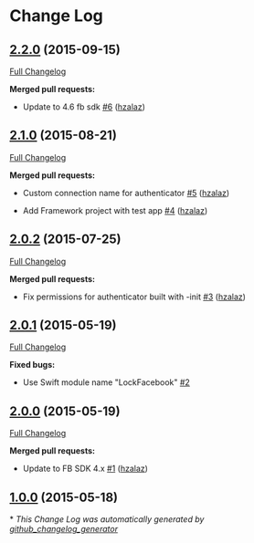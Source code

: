# Change Log

## [2.2.0](https://github.com/auth0/Lock-Facebook.iOS/tree/2.2.0) (2015-09-15)

[Full Changelog](https://github.com/auth0/Lock-Facebook.iOS/compare/2.1.0...2.2.0)

**Merged pull requests:**

- Update to 4.6 fb sdk [\#6](https://github.com/auth0/Lock-Facebook.iOS/pull/6) ([hzalaz](https://github.com/hzalaz))

## [2.1.0](https://github.com/auth0/Lock-Facebook.iOS/tree/2.1.0) (2015-08-21)

[Full Changelog](https://github.com/auth0/Lock-Facebook.iOS/compare/2.0.2...2.1.0)

**Merged pull requests:**

- Custom connection name for authenticator [\#5](https://github.com/auth0/Lock-Facebook.iOS/pull/5) ([hzalaz](https://github.com/hzalaz))

- Add Framework project with test app [\#4](https://github.com/auth0/Lock-Facebook.iOS/pull/4) ([hzalaz](https://github.com/hzalaz))

## [2.0.2](https://github.com/auth0/Lock-Facebook.iOS/tree/2.0.2) (2015-07-25)

[Full Changelog](https://github.com/auth0/Lock-Facebook.iOS/compare/2.0.1...2.0.2)

**Merged pull requests:**

- Fix permissions for authenticator built with -init  [\#3](https://github.com/auth0/Lock-Facebook.iOS/pull/3) ([hzalaz](https://github.com/hzalaz))

## [2.0.1](https://github.com/auth0/Lock-Facebook.iOS/tree/2.0.1) (2015-05-19)

[Full Changelog](https://github.com/auth0/Lock-Facebook.iOS/compare/2.0.0...2.0.1)

**Fixed bugs:**

- Use Swift module name "LockFacebook" [\#2](https://github.com/auth0/Lock-Facebook.iOS/issues/2)

## [2.0.0](https://github.com/auth0/Lock-Facebook.iOS/tree/2.0.0) (2015-05-19)

[Full Changelog](https://github.com/auth0/Lock-Facebook.iOS/compare/1.0.0...2.0.0)

**Merged pull requests:**

- Update to FB SDK 4.x [\#1](https://github.com/auth0/Lock-Facebook.iOS/pull/1) ([hzalaz](https://github.com/hzalaz))

## [1.0.0](https://github.com/auth0/Lock-Facebook.iOS/tree/1.0.0) (2015-05-18)



\* *This Change Log was automatically generated by [github_changelog_generator](https://github.com/skywinder/Github-Changelog-Generator)*